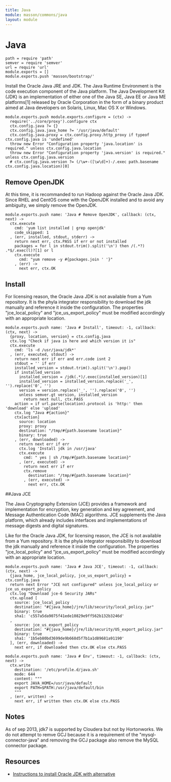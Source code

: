 ```yaml
---
title: Java
module: masson/commons/java
layout: module
---
```


# Java

    path = require 'path'
    semver = require 'semver'
    url = require 'url'
    module.exports = []
    module.exports.push 'masson/bootstrap/'

Install the Oracle Java JRE and JDK. The Java Runtime Environment is the code 
execution component of the Java platform. The Java Development Kit (JDK) is 
an implementation of either one of the Java SE, Java EE or Java ME platforms[1] 
released by Oracle Corporation in the form of a binary product aimed at Java 
developers on Solaris, Linux, Mac OS X or Windows.

    module.exports.push module.exports.configure = (ctx) ->
      require('../core/proxy').configure ctx
      ctx.config.java ?= {}
      ctx.config.java.java_home ?= '/usr/java/default'
      ctx.config.java.proxy = ctx.config.proxy.http_proxy if typeof ctx.config.java is 'undefined'
      throw new Error "Configuration property 'java.location' is required." unless ctx.config.java.location
      throw new Error "Configuration property 'java.version' is required." unless ctx.config.java.version
      # ctx.config.java.version ?= (/\w+-([\w\d]+)-/.exec path.basename ctx.config.java.location)[0]

## Remove OpenJDK

At this time, it is recommanded to run Hadoop against the Oracle Java JDK. Since RHEL and CentOS 
come with the OpenJDK installed and to avoid any ambiguity, we simply remove the OpenJDK.

    module.exports.push name: 'Java # Remove OpenJDK', callback: (ctx, next) ->
      ctx.execute
        cmd: 'yum list installed | grep openjdk'
        code_skipped: 1
      , (err, installed, stdout, stderr) ->
        return next err, ctx.PASS if err or not installed
        packages = for l in stdout.trim().split('\n') then /(.*?) .*$/.exec(l)?[1] or l
        ctx.execute
          cmd: "yum remove -y #{packages.join ' '}"
        , (err) ->
          next err, ctx.OK

## Install

For licensing reason, the Oracle Java JDK is not available from a Yum repository. It is the
phyla integrator responsibility to download the jdk manually and reference it 
inside the configuration. The properties "jce\_local\_policy" and 
"jce\_us\_export_policy" must be modified accordingly with an appropriate location.

    module.exports.push name: 'Java # Install', timeout: -1, callback: (ctx, next) ->
      {proxy, location, version} = ctx.config.java
      ctx.log "Check if java is here and which version it is"
      ctx.execute
        cmd: 'ls -d /usr/java/jdk*'
      , (err, executed, stdout) ->
        return next err if err and err.code isnt 2
        stdout = '' if err
        installed_version = stdout.trim().split('\n').pop()
        if installed_version
          installed_version = /jdk(.*)/.exec(installed_version)[1]
          installed_version = installed_version.replace('_', '').replace('0', '')
          version = version.replace('_', '').replace('0', '')
          unless semver.gt version, installed_version
            return next null, ctx.PASS
        action = if url.parse(location).protocol is 'http:' then 'download' else 'upload'
        ctx.log "Java #{action}"
        ctx[action]
          source: location
          proxy: proxy
          destination: "/tmp/#{path.basename location}"
          binary: true
        , (err, downloaded) ->
          return next err if err
          ctx.log 'Install jdk in /usr/java'
          ctx.execute
            cmd: " yes | sh /tmp/#{path.basename location}"
          , (err, executed) ->
            return next err if err
            ctx.remove
              destination: "/tmp/#{path.basename location}"
            , (err, executed) ->
              next err, ctx.OK

##Java JCE

The Java Cryptography Extension (JCE) provides a framework and implementation for encryption, 
key generation and key agreement, and Message Authentication Code (MAC) algorithms. JCE 
supplements the Java platform, which already includes interfaces and implementations of 
message digests and digital signatures.

Like for the Oracle Java JDK, for licensing reason, the JCE is not available from a Yum 
repository. It is the phyla integrator responsibility to download the jdk manually and 
reference it inside the configuration. The properties "jce\_local\_policy" and 
"jce\_us\_export_policy" must be modified accordingly with an appropriate location.

    module.exports.push name: 'Java # Java JCE', timeout: -1, callback: (ctx, next) ->
      {java_home, jce_local_policy, jce_us_export_policy} = ctx.config.java
      return next Error "JCE not configured" unless jce_local_policy or jce_us_export_policy
      ctx.log "Download jce-6 Security JARs"
      ctx.upload [
        source: jce_local_policy
        destination: "#{java_home}/jre/lib/security/local_policy.jar"
        binary: true
        sha1: 'c557a5da9075f41ede10829e9ff562b132b3246d'
      ,
        source: jce_us_export_policy
        destination: "#{java_home}/jre/lib/security/US_export_policy.jar"
        binary: true
        sha1: '1b5eb80bd3699de9b668d5f7b1a1d89681a91190'
      ], (err, downloaded) ->
        next err, if downloaded then ctx.OK else ctx.PASS

    module.exports.push name: 'Java # Env', timeout: -1, callback: (ctx, next) ->
      ctx.write
        destination: '/etc/profile.d/java.sh'
        mode: 644
        content: """
        export JAVA_HOME=/usr/java/default
        export PATH=$PATH:/usr/java/default/bin
        """
      , (err, written) ->
        next err, if written then ctx.OK else ctx.PASS

## Notes

As of sep 2013, jdk7 is supported by Cloudera but not by Hortonworks.
We do not attempt to remve GCJ because it is a requirement of the "mysql-connector-java"
and removing the GCJ package also remove the MySQL connector package.

## Resources

*   [Instructions to install Oracle JDK with alternative](http://www.if-not-true-then-false.com/2010/install-sun-oracle-java-jdk-jre-6-on-fedora-centos-red-hat-rhel/) 




